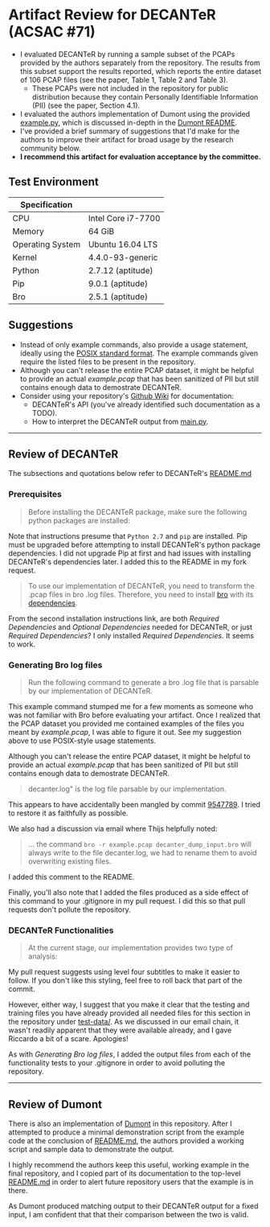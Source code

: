 # Artifact Review for DECANTeR (ACSAC #71)

- I evaluated DECANTeR by running a sample subset of the PCAPs provided by the authors separately from the repository. The results from this subset support the results reported, which reports the entire dataset of 106 PCAP files (see the paper, Table 1, Table 2 and Table 3).
  - These PCAPs were not included in the repository for public distribution because they contain Personally Identifiable Information (PII) (see the paper, Section 4.1).
- I evaluated the authors implementation of Dumont using the provided [example.py](./dumont/example.py), which is discussed in-depth in the [Dumont README](./dumont/README.md).
- I've provided a brief summary of suggestions that I'd make for the authors to improve their artifact for broad usage by the research community below.
- **I recommend this artifact for evaluation acceptance by the committee.**

## Test Environment

| Specification     |                     |
|-------------------|---------------------|
| CPU               | Intel Core i7-7700  |
| Memory            | 64 GiB              |
| Operating System  | Ubuntu 16.04 LTS    |
| Kernel            | 4.4.0-93-generic    |
| Python            | 2.7.12 (aptitude)   |
| Pip               | 9.0.1 (aptitude)    |
| Bro               | 2.5.1 (aptitude)    |

## Suggestions

- Instead of only example commands, also provide a usage statement, ideally using the [POSIX standard format](http://pubs.opengroup.org/onlinepubs/9699919799/basedefs/V1_chap12.html). The example commands given require the listed files to be present in the repository.
- Although you can't release the entire PCAP dataset, it might be helpful to provide an actual _example.pcap_ that has been sanitized of PII but still contains enough data to demostrate DECANTeR.
- Consider using your repository's [Github Wiki](https://help.github.com/articles/about-github-wikis/) for documentation:
  - DECANTeR's API (you've already identified such documentation as a TODO).
  - How to interpret the DECANTeR output from [main.py](./main.py).

---

## Review of DECANTeR

The subsections and quotations below refer to DECANTeR's [README.md](README.md)

### Prerequisites

> Before installing the DECANTeR package, make sure the following python packages are installed:

Note that instructions presume that `Python 2.7` and `pip` are installed. Pip must be upgraded before attempting to install DECANTeR's python package dependencies. I did not upgrade Pip at first and had issues with installing DECANTeR's dependencies later. I added this to the README in my fork request.

> To use our implementation of DECANTeR, you need to transform the .pcap files in bro .log files. Therefore, you need to install [bro](https://www.bro.org/download/packages.html) with its [dependencies](https://www.bro.org/sphinx/install/install.html).

From the second installation instructions link, are both _Required Dependencies_ and _Optional Dependencies_ needed for DECANTeR, or just _Required Dependencies_? I only installed _Required Dependencies_. It seems to work.

### Generating Bro log files

> Run the following command to generate a bro .log file that is parsable by our implementation of DECANTeR.

This example command stumped me for a few moments as someone who was not familiar with Bro before evaluating your artifact. Once I realized that the PCAP dataset you provided me contained examples of the files you meant by _example.pcap_, I was able to figure it out. See my suggestion above to use POSIX-style usage statements.

Although you can't release the entire PCAP dataset, it might be helpful to provide an actual _example.pcap_ that has been sanitized of PII but still contains enough data to demostrate DECANTeR.

> decanter.log" is the log file parsable by our implementation.

This appears to have accidentally been mangled by commit [9547789](https://github.com/rbortolameotti/decanter/commit/9547789715c4a946916a89c8d0acbe9cc17eb3a8#diff-04c6e90faac2675aa89e2176d2eec7d8). I tried to restore it as faithfully as possible.

We also had a discussion via email where Thijs helpfully noted:

> ...  the command `bro -r example.pcap decanter_dump_input.bro` will always write to the file decanter.log, we had to rename them to avoid overwriting existing files.

I added this comment to the README.

Finally, you'll also note that I added the files produced as a side effect of this command to your .gitignore in my pull request. I did this so that pull requests don't pollute the repository.

### DECANTeR Functionalities

> At the current stage, our implementation provides two type of analysis:

My pull request suggests using level four subtitles to make it easier to follow. If you don't like this styling, feel free to roll back that part of the commit.

However, either way, I suggest that you make it clear that the testing and training files you have already provided all needed files for this section in the repository under [test-data/](./test-data/). As we discussed in our email chain, it wasn't readily apparent that they were available already, and I gave Riccardo a bit of a scare. Apologies!

As with _Generating Bro log files_, I added the output files from each of the functionality tests to your .gitignore in order to avoid polluting the repository.

---

## Review of Dumont

There is also an implementation of [Dumont](https://doi.org/10.1109/EC2ND.2011.12) in this repository. After I attempted to produce a minimal demonstration script from the example code at the conclusion of [README.md](./dumont/README.md), the authors provided a working script and sample data to demonstrate the output.

I highly recommend the authors keep this useful, working example in the final repository, and I copied part of its documentation to the top-level [README.md](./dumont/README.md) in order to alert future repository users that the example is in there.

As Dumont produced matching output to their DECANTeR output for a fixed input, I am confident that that their comparison between the two is valid.
